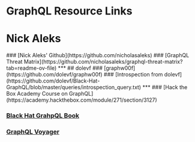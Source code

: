 # GraphQL Resource Links<a id='1.o'></a>
<H1> Nick Aleks </H1>
### [Nick Aleks' Github](https://github.com/nicholasaleks)
### [GraphQL Threat Matrix](https://github.com/nicholasaleks/graphql-threat-matrix?tab=readme-ov-file)
***
## dolevf
### [graphw00f](https://github.com/dolevf/graphw00f)
### [Introspection from dolevf](https://github.com/dolevf/Black-Hat-GraphQL/blob/master/queries/introspection_query.txt)
***
### [Hack the Box Academy Course on GraphQL](https://academy.hackthebox.com/module/271/section/3127)

### [Black Hat GrahpQL Book](https://nostarch.com/black-hat-graphql)

### [GraphQL Voyager](https://graphql-kit.com/graphql-voyager/)

